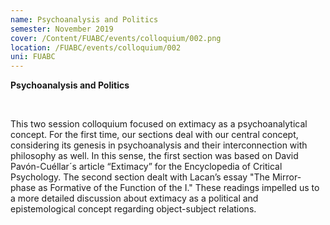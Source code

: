 ```yaml
---
name: Psychoanalysis and Politics
semester: November 2019
cover: /Content/FUABC/events/colloquium/002.png
location: /FUABC/events/colloquium/002
uni: FUABC
---
```



**Psychoanalysis and Politics**

<br>

This two session colloquium focused on extimacy as a psychoanalytical concept. For the first time, our sections deal with our central concept, considering its genesis in psychoanalysis and their interconnection with philosophy as well. In this sense, the first section was based on David Pavón-Cuéllar´s article “Extimacy” for the Encyclopedia of Critical Psychology.  The second section dealt with Lacan’s essay "The Mirror-phase as Formative of the Function of the I." These readings impelled us to a more detailed discussion about extimacy as a political and epistemological concept regarding object-subject relations. 



<br>

